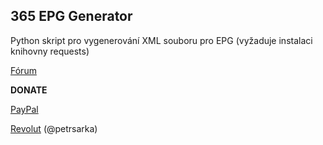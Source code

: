 <h2>365 EPG Generator</h2>

<p>

Python skript pro vygenerování XML souboru pro EPG (vyžaduje instalaci knihovny requests)

<p>

<a href="https://www.xbmc-kodi.cz/showthread.php?pid=84767#pid84767">Fórum</a>

<p>

<b>DONATE</b>

<a href="https://www.paypal.me/petrsaros">PayPal</a>

<a href="https://revolut.me/petrsarka">Revolut</a> (@petrsarka)
<p>

